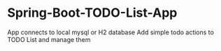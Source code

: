 # Spring-Boot-TODO-List-App

App connects to local mysql or H2 database
Add simple todo actions to TODO List and manage them
